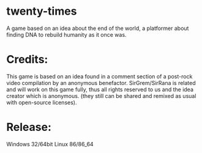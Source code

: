 # twenty-times
A game based on an idea about the end of the world, a platformer about finding DNA to rebuild humanity as it once was.

# Credits:
This game is based on an idea found in a comment section of a post-rock video compilation by an anonymous benefactor. SirGrem/SirRana is related and will work on this game fully, thus all rights reserved to us and the idea creator which is anonymous. (they still can be shared and remixed as usual with open-source licenses).

# Release:
Windows 32/64bit
Linux 86/86_64
